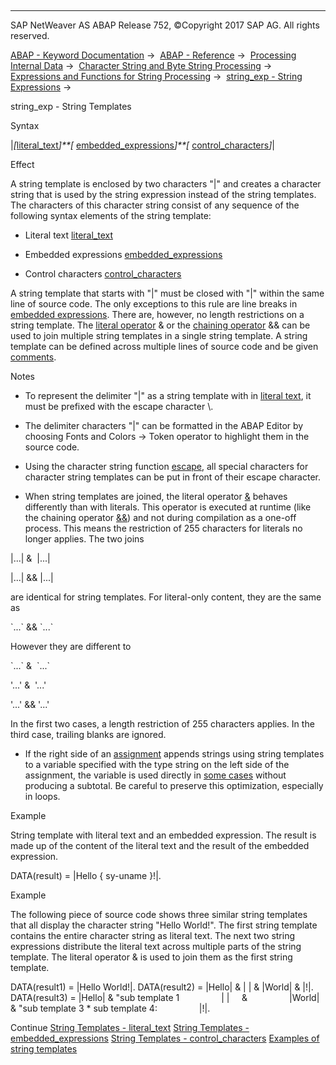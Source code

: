   

* * *

SAP NetWeaver AS ABAP Release 752, ©Copyright 2017 SAP AG. All rights reserved.

[ABAP - Keyword Documentation](https://help.sap.com/doc/abapdocu_752_index_htm/7.52/en-US/abenabap.htm) →  [ABAP - Reference](https://help.sap.com/doc/abapdocu_752_index_htm/7.52/en-US/abenabap_reference.htm) →  [Processing Internal Data](https://help.sap.com/doc/abapdocu_752_index_htm/7.52/en-US/abenabap_data_working.htm) →  [Character String and Byte String Processing](https://help.sap.com/doc/abapdocu_752_index_htm/7.52/en-US/abenabap_data_string.htm) →  [Expressions and Functions for String Processing](https://help.sap.com/doc/abapdocu_752_index_htm/7.52/en-US/abenstring_processing_expr_func.htm) →  [string\_exp - String Expressions](https://help.sap.com/doc/abapdocu_752_index_htm/7.52/en-US/abapcompute_string.htm) → 

string\_exp - String Templates

Syntax

|*\[*[literal\_text](https://help.sap.com/doc/abapdocu_752_index_htm/7.52/en-US/abenstring_templates_literals.htm)*\]**\[* [embedded\_expressions](https://help.sap.com/doc/abapdocu_752_index_htm/7.52/en-US/abenstring_templates_expressions.htm)*\]**\[* [control\_characters](https://help.sap.com/doc/abapdocu_752_index_htm/7.52/en-US/abenstring_templates_separators.htm)*\]*|

Effect

A string template is enclosed by two characters "|" and creates a character string that is used by the string expression instead of the string templates. The characters of this character string consist of any sequence of the following syntax elements of the string template:

-   Literal text [literal\_text](https://help.sap.com/doc/abapdocu_752_index_htm/7.52/en-US/abenstring_templates_literals.htm)

-   Embedded expressions [embedded\_expressions](https://help.sap.com/doc/abapdocu_752_index_htm/7.52/en-US/abenstring_templates_expressions.htm)

-   Control characters [control\_characters](https://help.sap.com/doc/abapdocu_752_index_htm/7.52/en-US/abenstring_templates_separators.htm)

A string template that starts with "|" must be closed with "|" within the same line of source code. The only exceptions to this rule are line breaks in [embedded expressions](https://help.sap.com/doc/abapdocu_752_index_htm/7.52/en-US/abenstring_templates_expressions.htm). There are, however, no length restrictions on a string template. The [literal operator](https://help.sap.com/doc/abapdocu_752_index_htm/7.52/en-US/abenliteral_operator_glosry.htm "Glossary Entry") & or the [chaining operator](https://help.sap.com/doc/abapdocu_752_index_htm/7.52/en-US/abenconcatenation_operator_glosry.htm "Glossary Entry") && can be used to join multiple string templates in a single string template. A string template can be defined across multiple lines of source code and be given [comments](https://help.sap.com/doc/abapdocu_752_index_htm/7.52/en-US/abencomment_glosry.htm "Glossary Entry").

Notes

-   To represent the delimiter "|" as a string template with in [literal text](https://help.sap.com/doc/abapdocu_752_index_htm/7.52/en-US/abenstring_templates_literals.htm), it must be prefixed with the escape character \\.

-   The delimiter characters "|" can be formatted in the ABAP Editor by choosing Fonts and Colors → Token operator to highlight them in the source code.

-   Using the character string function [escape](https://help.sap.com/doc/abapdocu_752_index_htm/7.52/en-US/abenescape_functions.htm), all special characters for character string templates can be put in front of their escape character.

-   When string templates are joined, the literal operator [&](https://help.sap.com/doc/abapdocu_752_index_htm/7.52/en-US/abenliteral_operator.htm) behaves differently than with literals. This operator is executed at runtime (like the chaining operator [&&](https://help.sap.com/doc/abapdocu_752_index_htm/7.52/en-US/abenstring_operators.htm)) and not during compilation as a one-off process. This means the restriction of 255 characters for literals no longer applies. The two joins

|...| &  |...|

|...| && |...|

are identical for string templates. For literal-only content, they are the same as

\`...\` && \`...\`

However they are different to

\`...\` &  \`...\`

'...' &  '...'

'...' && '...'

In the first two cases, a length restriction of 255 characters applies. In the third case, trailing blanks are ignored.

-   If the right side of an [assignment](https://help.sap.com/doc/abapdocu_752_index_htm/7.52/en-US/abenequals_string_expr.htm) appends strings using string templates to a variable specified with the type string on the left side of the assignment, the variable is used directly in [some cases](https://help.sap.com/doc/abapdocu_752_index_htm/7.52/en-US/abenstring_expr_perfo.htm) without producing a subtotal. Be careful to preserve this optimization, especially in loops.

Example

String template with literal text and an embedded expression. The result is made up of the content of the literal text and the result of the embedded expression.

DATA(result) = |Hello { sy-uname }!|.

Example

The following piece of source code shows three similar string templates that all display the character string "Hello World!". The first string template contains the entire character string as literal text. The next two string expressions distribute the literal text across multiple parts of the string template. The literal operator & is used to join them as the first string template.

DATA(result1) = |Hello World!|.
DATA(result2) = |Hello| & | | & |World| & |!|.
DATA(result3) = |Hello| & "sub template 1
                | |     &
                |World| & "sub template 3
\* sub template 4:
                |!|.

Continue
[String Templates - literal\_text](https://help.sap.com/doc/abapdocu_752_index_htm/7.52/en-US/abenstring_templates_literals.htm)
[String Templates - embedded\_expressions](https://help.sap.com/doc/abapdocu_752_index_htm/7.52/en-US/abenstring_templates_expressions.htm)
[String Templates - control\_characters](https://help.sap.com/doc/abapdocu_752_index_htm/7.52/en-US/abenstring_templates_separators.htm)
[Examples of string templates](https://help.sap.com/doc/abapdocu_752_index_htm/7.52/en-US/abenstring_templates_abexas.htm)